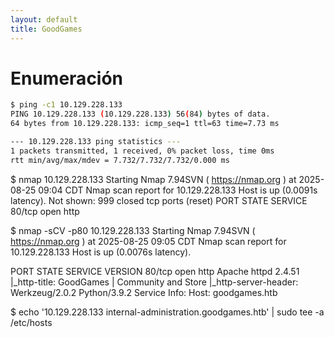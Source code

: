 ```yaml
---
layout: default
title: GoodGames
---
```


# Enumeración

```bash
$ ping -c1 10.129.228.133
PING 10.129.228.133 (10.129.228.133) 56(84) bytes of data.
64 bytes from 10.129.228.133: icmp_seq=1 ttl=63 time=7.73 ms

--- 10.129.228.133 ping statistics ---
1 packets transmitted, 1 received, 0% packet loss, time 0ms
rtt min/avg/max/mdev = 7.732/7.732/7.732/0.000 ms
```
$ nmap 10.129.228.133
Starting Nmap 7.94SVN ( https://nmap.org ) at 2025-08-25 09:04 CDT
Nmap scan report for 10.129.228.133
Host is up (0.0091s latency).
Not shown: 999 closed tcp ports (reset)
PORT   STATE SERVICE
80/tcp open  http

$ nmap -sCV -p80 10.129.228.133
Starting Nmap 7.94SVN ( https://nmap.org ) at 2025-08-25 09:05 CDT
Nmap scan report for 10.129.228.133
Host is up (0.0076s latency).

PORT   STATE SERVICE VERSION
80/tcp open  http    Apache httpd 2.4.51
|_http-title: GoodGames | Community and Store
|_http-server-header: Werkzeug/2.0.2 Python/3.9.2
Service Info: Host: goodgames.htb


$ echo '10.129.228.133 internal-administration.goodgames.htb' | sudo tee -a /etc/hosts


